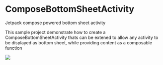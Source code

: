 # ComposeBottomSheetActivity
Jetpack compose powered bottom sheet activity

This sample project demonstrate how to create a ComposeBottomSheetActivity thats can be extened to allow any activity to be displayed as bottom sheet,
 while providing content as a composable function

![](https://github.com/ComposeBottomSheetActivity/composeBottomSheet.gif)
